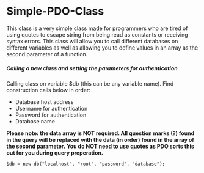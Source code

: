 # Simple-PDO-Class
This class is a very simple class made for programmers who are tired of using quotes to escape string from being read as constants or receiving syntax errors. This class will allow you to call different databases on different variables as well as allowing you to define values in an array as the second parameter of a function.

##### Calling a new class and setting the parameters for authentication

Calling class on variable $db (this can be any variable name). Find construction calls below in order:
* Database host address
* Username for authentication
* Password for authentication
* Database name

**Please note: the data array is NOT required. All question marks (?) found in the query will be replaced with the data (in order) found in the array of the second parameter.**
**You do NOT need to use quotes as PDO sorts this out for you during query preperation.**

```
$db = new db("localhost", "root", "password", "database");
```